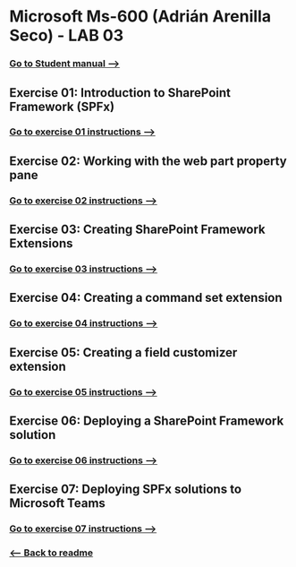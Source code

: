 # Microsoft Ms-600 (Adrián Arenilla Seco) - LAB 03


### [Go to Student manual -->](01-Student-lab-manual.md)


## Exercise 01: Introduction to SharePoint Framework (SPFx)
### [Go to exercise 01 instructions -->](02-Exercise-1-Introduction-to-SharePoint-Framework-(SPFx).md)



## Exercise 02: Working with the web part property pane
### [Go to exercise 02 instructions -->](03-Exercise-2-Working-with-the-web-part-property-pane.md)



## Exercise 03: Creating SharePoint Framework Extensions
### [Go to exercise 03 instructions -->](04-Exercise-3-Creating-SharePoint-Framework-Extensions.md)



## Exercise 04: Creating a command set extension
### [Go to exercise 04 instructions -->](05-Exercise-4-Creating-a-command-set-extension.md)



## Exercise 05: Creating a field customizer extension
### [Go to exercise 05 instructions -->](06-Exercise-5-Creating-a-field-customizer-extension.md)



## Exercise 06: Deploying a SharePoint Framework solution
### [Go to exercise 06 instructions -->](07-Exercise-6-Deploying-a-SharePoint-Framework-solution.md)



## Exercise 07: Deploying SPFx solutions to Microsoft Teams
### [Go to exercise 07 instructions -->](08-Exercise-7-Deploying-SPFx-solutions-to-Microsoft-Teams.md)


### [<-- Back to readme](../../../)